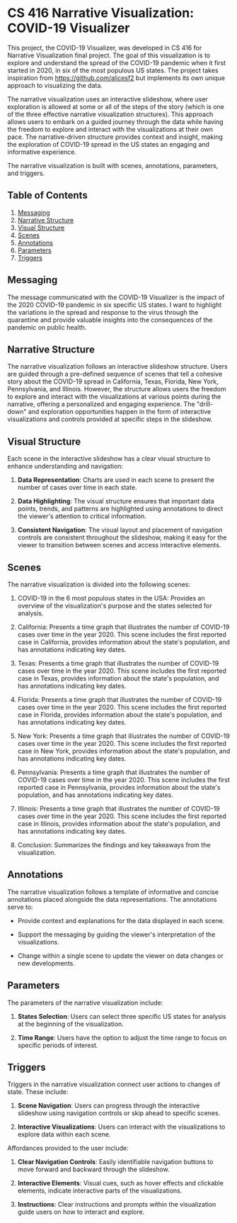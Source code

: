 # CS 416 Narrative Visualization: COVID-19 Visualizer
This project, the COVID-19 Visualizer, was developed in CS 416 for Narrative Visualization final project. The goal of this visualization is to explore and understand the spread of the COVID-19 pandemic when it first started in 2020, in six of the most populous US states. The project takes inspiration from https://github.com/alicesf2 but implements its own unique approach to visualizing the data.

The narrative visualization uses an interactive slideshow, where user exploration is allowed at some or all of the steps of the story (which is one of the three effective narrative visualization structures). This approach allows users to embark on a guided journey through the data while having the freedom to explore and interact with the visualizations at their own pace. The narrative-driven structure provides context and insight, making the exploration of COVID-19 spread in the US states an engaging and informative experience.

The narrative visualization is built with scenes, annotations, parameters, and triggers.

## Table of Contents
1. [Messaging](#messaging)
2. [Narrative Structure](#narrative-structure)
3. [Visual Structure](#visual-structure)
4. [Scenes](#scenes)
5. [Annotations](#annotations)
6. [Parameters](#parameters)
7. [Triggers](#triggers)

## Messaging

The message communicated with the COVID-19 Visualizer is the impact of the 2020 COVID-19 pandemic in six specific US states. I want to highlight the variations in the spread and response to the virus through the quarantine and provide valuable insights into the consequences of the pandemic on public health.

## Narrative Structure

The narrative visualization follows an interactive slideshow structure. Users are guided through a pre-defined sequence of scenes that tell a cohesive story about the COVID-19 spread in California, Texas, Florida, New York, Pennsylvania, and Illinois. However, the structure allows users the freedom to explore and interact with the visualizations at various points during the narrative, offering a personalized and engaging experience. The "drill-down" and exploration opportunities happen in the form of interactive visualizations and controls provided at specific steps in the slideshow.

## Visual Structure

Each scene in the interactive slideshow has a clear visual structure to enhance understanding and navigation:

1. **Data Representation**: Charts are used in each scene to present the number of cases over time in each state.

2. **Data Highlighting**: The visual structure ensures that important data points, trends, and patterns are highlighted using annotations to direct the viewer's attention to critical information.

3. **Consistent Navigation**: The visual layout and placement of navigation controls are consistent throughout the slideshow, making it easy for the viewer to transition between scenes and access interactive elements.

## Scenes

The narrative visualization is divided into the following scenes:

1. COVID-19 in the 6 most populous states in the USA: Provides an overview of the visualization's purpose and the states selected for analysis.

2. California: Presents a time graph that illustrates the number of COVID-19 cases over time in the year 2020. This scene includes the first reported case in California, provides information about the state's population, and has annotations indicating key dates.

3. Texas: Presents a time graph that illustrates the number of COVID-19 cases over time in the year 2020. This scene includes the first reported case in Texas, provides information about the state's population, and has annotations indicating key dates.

4. Florida: Presents a time graph that illustrates the number of COVID-19 cases over time in the year 2020. This scene includes the first reported case in Florida, provides information about the state's population, and has annotations indicating key dates.

5. New York: Presents a time graph that illustrates the number of COVID-19 cases over time in the year 2020. This scene includes the first reported case in New York, provides information about the state's population, and has annotations indicating key dates.
   
7. Pennsylvania: Presents a time graph that illustrates the number of COVID-19 cases over time in the year 2020. This scene includes the first reported case in Pennsylvania, provides information about the state's population, and has annotations indicating key dates.
   
9. Illinois: Presents a time graph that illustrates the number of COVID-19 cases over time in the year 2020. This scene includes the first reported case in Illinois, provides information about the state's population, and has annotations indicating key dates.

10. Conclusion: Summarizes the findings and key takeaways from the visualization.

## Annotations

The narrative visualization follows a template of informative and concise annotations placed alongside the data representations. The annotations serve to:

- Provide context and explanations for the data displayed in each scene.

- Support the messaging by guiding the viewer's interpretation of the visualizations.

- Change within a single scene to update the viewer on data changes or new developments.

## Parameters

The parameters of the narrative visualization include:

1. **States Selection**: Users can select three specific US states for analysis at the beginning of the visualization.

2. **Time Range**: Users have the option to adjust the time range to focus on specific periods of interest.

## Triggers

Triggers in the narrative visualization connect user actions to changes of state. These include:

1. **Scene Navigation**: Users can progress through the interactive slideshow using navigation controls or skip ahead to specific scenes.

2. **Interactive Visualizations**: Users can interact with the visualizations to explore data within each scene.

Affordances provided to the user include:

1. **Clear Navigation Controls**: Easily identifiable navigation buttons to move forward and backward through the slideshow.

2. **Interactive Elements**: Visual cues, such as hover effects and clickable elements, indicate interactive parts of the visualizations.

3. **Instructions**: Clear instructions and prompts within the visualization guide users on how to interact and explore.
